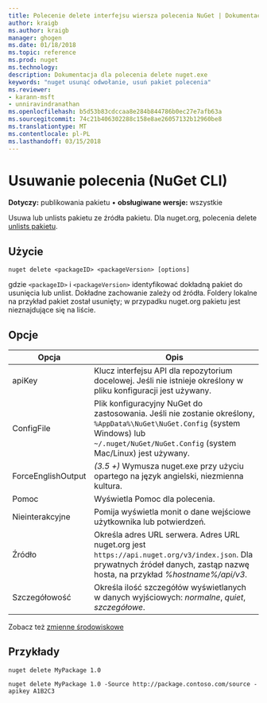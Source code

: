 ```yaml
---
title: Polecenie delete interfejsu wiersza polecenia NuGet | Dokumentacja firmy Microsoft
author: kraigb
ms.author: kraigb
manager: ghogen
ms.date: 01/18/2018
ms.topic: reference
ms.prod: nuget
ms.technology: 
description: Dokumentacja dla polecenia delete nuget.exe
keywords: "nuget usunąć odwołanie, usuń pakiet polecenia"
ms.reviewer:
- karann-msft
- unniravindranathan
ms.openlocfilehash: b5d53b83cdccaa8e284b844786b0ec27e7afb63a
ms.sourcegitcommit: 74c21b406302288c158e8ae26057132b12960be8
ms.translationtype: MT
ms.contentlocale: pl-PL
ms.lasthandoff: 03/15/2018
---
```

# <a name="delete-command-nuget-cli"></a>Usuwanie polecenia (NuGet CLI)

**Dotyczy:** publikowania pakietu &bullet; **obsługiwane wersje:** wszystkie

Usuwa lub unlists pakietu ze źródła pakietu. Dla nuget.org, polecenia delete [unlists pakietu](../policies/deleting-packages.md).

## <a name="usage"></a>Użycie

```cli
nuget delete <packageID> <packageVersion> [options]
```

gdzie `<packageID>` i `<packageVersion>` identyfikować dokładną pakiet do usunięcia lub unlist. Dokładne zachowanie zależy od źródła. Foldery lokalne na przykład pakiet został usunięty; w przypadku nuget.org pakietu jest nieznajdujące się na liście.

## <a name="options"></a>Opcje

| Opcja | Opis |
| --- | --- |
| apiKey | Klucz interfejsu API dla repozytorium docelowej. Jeśli nie istnieje określony w pliku konfiguracji jest używany. |
| ConfigFile | Plik konfiguracyjny NuGet do zastosowania. Jeśli nie zostanie określony, `%AppData%\NuGet\NuGet.Config` (system Windows) lub `~/.nuget/NuGet/NuGet.Config` (system Mac/Linux) jest używany.|
| ForceEnglishOutput | *(3.5 +)* Wymusza nuget.exe przy użyciu opartego na język angielski, niezmienna kultura. |
| Pomoc | Wyświetla Pomoc dla polecenia. |
| Nieinterakcyjne | Pomija wyświetla monit o dane wejściowe użytkownika lub potwierdzeń. |
| Źródło | Określa adres URL serwera. Adres URL nuget.org jest `https://api.nuget.org/v3/index.json`. Dla prywatnych źródeł danych, zastąp nazwę hosta, na przykład *%hostname%/api/v3*. |
| Szczegółowość | Określa ilość szczegółów wyświetlanych w danych wyjściowych: *normalne*, *quiet*, *szczegółowe*. |

Zobacz też [zmienne środowiskowe](cli-ref-environment-variables.md)

## <a name="examples"></a>Przykłady

```cli
nuget delete MyPackage 1.0

nuget delete MyPackage 1.0 -Source http://package.contoso.com/source -apikey A1B2C3
```
